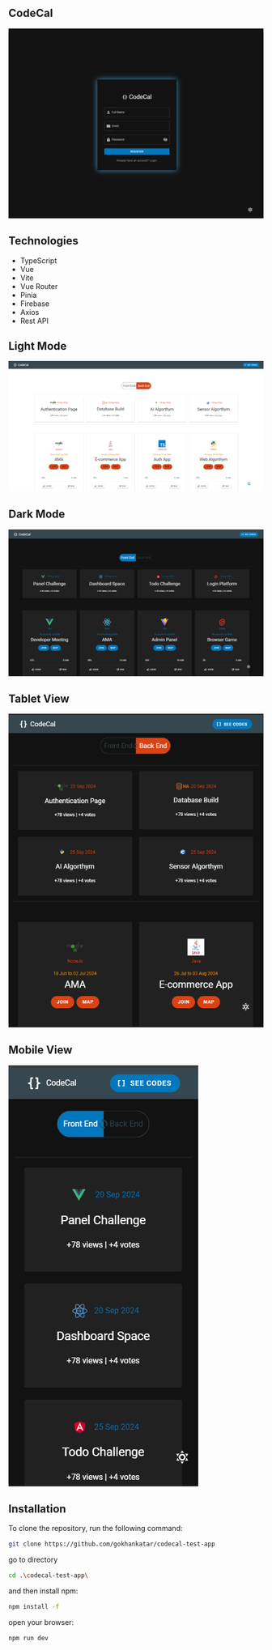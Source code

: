 ## CodeCal
<img src="src/screenshots/general.png" />

## Technologies

- TypeScript
- Vue
- Vite
- Vue Router
- Pinia
- Firebase
- Axios
- Rest API

## Light Mode
<img src="src/screenshots/light-mode.png" />

## Dark Mode
<img src="src/screenshots/dark-mode.png" />

## Tablet View 
<img src="src/screenshots/tablet-view.png" />

## Mobile View 
<img src="src/screenshots/mobile-view.png" />

## Installation

To clone the repository, run the following command:

```sh
git clone https://github.com/gokhankatar/codecal-test-app

``` 
go to directory

```sh
cd .\codecal-test-app\

``` 
and then install npm:

```sh
npm install -f

``` 
open your browser:

```sh
npm run dev


